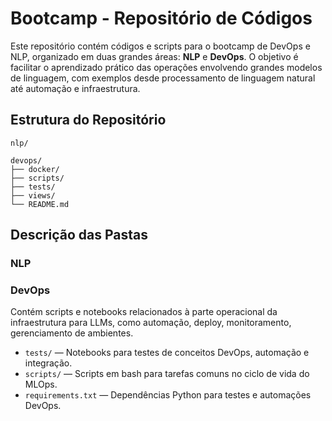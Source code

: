 # Bootcamp - Repositório de Códigos

Este repositório contém códigos e scripts para o bootcamp de DevOps e NLP, organizado em duas grandes áreas: **NLP** e **DevOps**. O objetivo é facilitar o aprendizado prático das operações envolvendo grandes modelos de linguagem, com exemplos desde processamento de linguagem natural até automação e infraestrutura.

## Estrutura do Repositório

```
nlp/

devops/
├── docker/
├── scripts/
├── tests/
├── views/
└── README.md
```



## Descrição das Pastas

### NLP

### DevOps

Contém scripts e notebooks relacionados à parte operacional da infraestrutura para LLMs, como automação, deploy, monitoramento, gerenciamento de ambientes.

- `tests/` — Notebooks para testes de conceitos DevOps, automação e integração.
- `scripts/` — Scripts em bash para tarefas comuns no ciclo de vida do MLOps.
- `requirements.txt` — Dependências Python para testes e automações DevOps.



